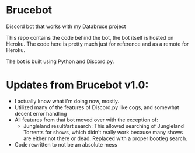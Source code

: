 # Brucebot
Discord bot that works with my Databruce project

This repo contains the code behind the bot, the bot itself is hosted on Heroku. The code here is pretty much just for reference and as a remote for Heroku.

The bot is built using Python and Discord.py.

# Updates from Brucebot v1.0:
- I actually know what i'm doing now, mostly.
- Utilized many of the features of Discord.py like cogs, and somewhat decent error handling
- All features from that bot moved over with the exception of:
  - Jungleland result/art search: This allowed searching of Jungleland Torrents for shows, which didn't really work because many shows are either not there or dead. Replaced with a proper bootleg search.
- Code rewritten to not be an absolute mess
